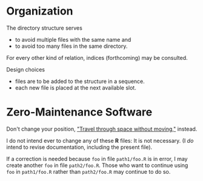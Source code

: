 # Organization

The directory structure serves

- to avoid multiple files with the same name and
- to avoid too many files in the same directory.

For every other kind of relation, indices (forthcoming) may be consulted.

Design choices

- files are to be added to the structure in a sequence.
- each new file is placed at the next available slot.

# Zero-Maintenance Software

Don't change your position, ["Travel through space without moving,"](https://en.wikiquote.org/wiki/Dune_(film)) instead.

I do not intend ever to change any of these **R** files: It is not necessary. (I _do_ intend to revise documentation, including the present file).

If a correction is needed because `foo` in file `path1/foo.R` is in error, I may create another `foo` in file `path2/foo.R`.
Those who want to continue using `foo` in `path1/foo.R` rather than `path2/foo.R` may continue to do so.
